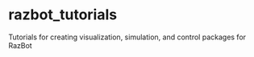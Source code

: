 # razbot_tutorials
Tutorials for creating visualization, simulation, and control packages for RazBot
